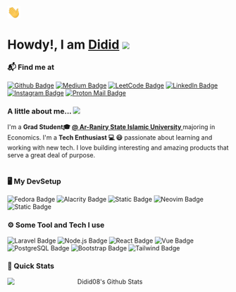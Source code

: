 <img width="30px" margin="0px" src="https://raw.githubusercontent.com/ABSphreak/ABSphreak/master/gifs/Hi.gif">
<h1>Howdy!, I am <a href="https://github.com/Defcon27">Didid</a> <img height="30px" src="https://emojis.slackmojis.com/emojis/images/1531849430/4246/blob-sunglasses.gif?1531849430"></h1>
</h1>

### 📬 Find me at
[![Github Badge](https://img.shields.io/badge/-Github-%23181717?style=for-the-badge&logo=github&logoColor=white&link=https%3A%2F%2Fgithub.com%2Fdidid08)](https://github.com/didid08)
[![Medium Badge](https://img.shields.io/badge/-Medium-%23000000?style=for-the-badge&logo=medium&logoColor=white&link=https%3A%2F%2Fmedium.com%2F%40didid.wizard)](https://medium.com/@didid.wizard)
[![LeetCode Badge](https://img.shields.io/badge/-LeetCode-%23FFA116?style=for-the-badge&logo=leetcode&logoColor=white&link=https%3A%2Fleetcode.com%2Fdidid08)](https://leetcode.com/didid08)
[![LinkedIn Badge](https://img.shields.io/badge/-LinkedIn-%230A66C2?style=for-the-badge&logo=linkedin&logoColor=white&link=https%3A%2F%2Flinkedin.com%2Fin%2Fdiva-mujaddidi-08)](https://linkedin.com/in/diva-mujaddidi-08)
[![Instagram Badge](https://img.shields.io/badge/-Instagram-%23FF0069?style=for-the-badge&logo=instagram&logoColor=white&link=https%3A%2F%2Finstagram.com%2Fovercloak)](https://instagram.com/overcloak)
[![Proton Mail Badge](https://img.shields.io/badge/-Proton_Mail-%236D4AFF?style=for-the-badge&logo=protonmail&logoColor=white&link=mailto%3Adiva_mujaddidi%40proton.me)](mailto:diva_mujaddidi@proton.me)


### A little about me...  <img src="https://media.giphy.com/media/VgCDAzcKvsR6OM0uWg/giphy.gif" width="50"> 
I'm a **Grad Student🎓 [@ Ar-Raniry State Islamic University ](https://ar-raniry.ac.id/)** majoring in Economics. I'm a **Tech Enthusiast 💻 😃** passionate about learning and working with new tech. I love building interesting and amazing products that serve a great deal of purpose. <br/><br/>


### 🖥️ My DevSetup
![Fedora Badge](https://img.shields.io/badge/-Fedora-%2351A2DA?style=flat&logo=fedora&logoColor=white)
![Alacrity Badge](https://img.shields.io/badge/-Alacritty-%23F46D01?style=flat&logo=alacritty&logoColor=white)
![Static Badge](https://img.shields.io/badge/-Neovim-%2357A143?style=flat&logo=neovim&logoColor=white)
![Neovim Badge](https://img.shields.io/badge/-Google%20Chrome-%234285F4?style=flat&logo=google-chrome&logoColor=white)
![Static Badge](https://img.shields.io/badge/-Docker-%232496ED?style=flat&logo=docker&logoColor=white)

### ⚙️ Some Tool and Tech I use
![Laravel Badge](https://img.shields.io/badge/-Laravel-%23FF2D20?style=flat&logo=node.js&logoColor=white)
![Node.js Badge](https://img.shields.io/badge/-NodeJS-%235FA04E?style=flat&logo=node.js&logoColor=white)
![React Badge](https://img.shields.io/badge/-React-%2361DAFB?style=flat&logo=react&logoColor=white)
![Vue Badge](https://img.shields.io/badge/-Vue-%234FC08D?style=flat&logo=vue.js&logoColor=white)
![PostgreSQL Badge](https://img.shields.io/badge/-PostgreSQL-%234169E1?style=flat&logo=postgresql&logoColor=white)
![Bootstrap Badge](https://img.shields.io/badge/-Bootstrap-%237952B3?style=flat&logo=bootstrap&logoColor=white)
![Tailwind Badge](https://img.shields.io/badge/-Tailwind-%2306B6D4?style=flat&logo=tailwindcss&logoColor=white)

### 🚀 Quick Stats
<p align="center">
<img width="450" align="left" src="https://github-readme-stats-defcon27.vercel.app/api?username=Didid08&show_icons=true&line_height=21&theme=react" alt="Didid08's Github Stats" />
<!-- <img width="340" height="155" align="center" 
     src="https://github-readme-stats-defcon27.vercel.app/api/top-langs/?username=Defcon27&langs_count=6&hide=handlebars,jupyter notebook,css&theme=react&line_height=27&layout=compact" /> -->
</p>

